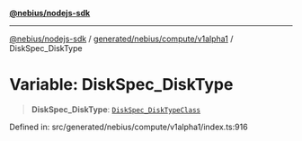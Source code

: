 [**@nebius/nodejs-sdk**](../../../../../README.md)

***

[@nebius/nodejs-sdk](../../../../../README.md) / [generated/nebius/compute/v1alpha1](../README.md) / DiskSpec\_DiskType

# Variable: DiskSpec\_DiskType

> **DiskSpec\_DiskType**: [`DiskSpec_DiskTypeClass`](../type-aliases/DiskSpec_DiskTypeClass.md)

Defined in: src/generated/nebius/compute/v1alpha1/index.ts:916
